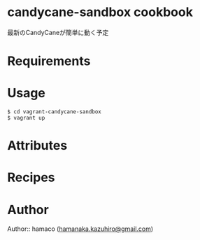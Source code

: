 # candycane-sandbox cookbook

最新のCandyCaneが簡単に動く予定

# Requirements

# Usage

```
$ cd vagrant-candycane-sandbox
$ vagrant up
```

# Attributes

# Recipes

# Author

Author:: hamaco (hamanaka.kazuhiro@gmail.com)

